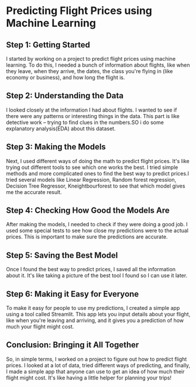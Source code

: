 # Predicting Flight Prices using Machine Learning

## Step 1: Getting Started
I started by working on a project to predict flight prices using machine learning. To do this, I needed a bunch of information about flights, like when they leave, when they arrive, the dates, the class you're flying in (like economy or business), and how long the flight is.

## Step 2: Understanding the Data
I looked closely at the information I had about flights. I wanted to see if there were any patterns or interesting things in the data. This part is like detective work – trying to find clues in the numbers.SO i do some explanatory analysis(EDA) about this dataset.

## Step 3: Making the Models
Next, I used different ways of doing the math to predict flight prices. It's like trying out different tools to see which one works the best. I tried simple methods and more complicated ones to find the best way to predict prices.I tried several models like Linear Regression, Random forest regression, Decision Tree Regressor, Kneightbourforest to see that which model gives me the accurate result. 

## Step 4: Checking How Good the Models Are
After making the models, I needed to check if they were doing a good job. I used some special tests to see how close my predictions were to the actual prices. This is important to make sure the predictions are accurate.

## Step 5: Saving the Best Model
Once I found the best way to predict prices, I saved all the information about it. It's like taking a picture of the best tool I found so I can use it later.

## Step 6: Making it Easy for Everyone
To make it easy for people to use my predictions, I created a simple app using a tool called Streamlit. This app lets you input details about your flight, like when you're leaving and arriving, and it gives you a prediction of how much your flight might cost.

## Conclusion: Bringing it All Together
So, in simple terms, I worked on a project to figure out how to predict flight prices. I looked at a lot of data, tried different ways of predicting, and finally, I made a simple app that anyone can use to get an idea of how much their flight might cost. It's like having a little helper for planning your trips!
